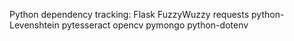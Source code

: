 Python dependency tracking:
Flask
FuzzyWuzzy
requests
python-Levenshtein
pytesseract
opencv
pymongo
python-dotenv
